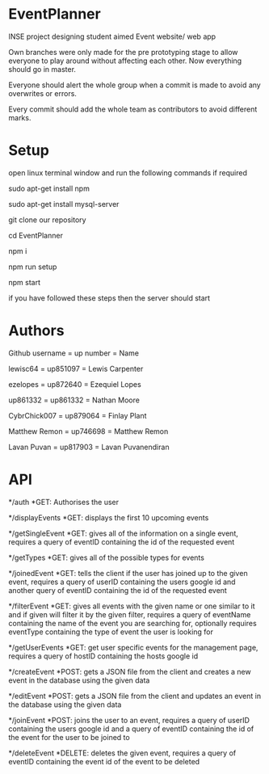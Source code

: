 # EventPlanner
INSE project designing student aimed Event website/ web app


Own branches were only made for the pre prototyping stage to allow everyone to play around without affecting each other. Now everything should go in master.

Everyone should alert the whole group when a commit is made to avoid any overwrites or errors.

Every commit should add the whole team as contributors to avoid different marks.

Setup
=====

open linux terminal window and run the following commands if required

sudo apt-get install npm

sudo apt-get install mysql-server

git clone our repository

cd EventPlanner

npm i

npm run setup

npm start

if you have followed these steps then the server should start



Authors
=======

Github username = up number = Name

lewisc64 = up851097 = Lewis Carpenter

ezelopes = up872640 = Ezequiel Lopes

up861332 = up861332 = Nathan Moore

CybrChick007 = up879064 = Finlay Plant

Matthew Remon = up746698 = Matthew Remon

Lavan Puvan = up817903 = Lavan Puvanendiran



API
===

*/auth
  *GET: Authorises the user

*/displayEvents
  *GET: displays the first 10 upcoming events

*/getSingleEvent
  *GET: gives all of the information on a single event, requires a query of eventID containing the id of the requested event

*/getTypes
  *GET: gives all of the possible types for events

*/joinedEvent
  *GET: tells the client if the user has joined up to the given event, requires a query of userID containing the users google id and another query of eventID containing the id of the requested event

*/filterEvent
  *GET: gives all events with the given name or one similar to it and if given will filter it by the given filter, requires a query of eventName containing the name of the event you are searching for, optionally requires eventType containing the type of event the user is looking for

*/getUserEvents
  *GET: get user specific events for the management page, requires a query of hostID containing the hosts google id


*/createEvent
  *POST: gets a JSON file from the client and creates a new event in the database using the given data

*/editEvent
  *POST: gets a JSON file from the client and updates an event in the database using the given data

*/joinEvent
  *POST: joins the user to an event, requires a query of userID containing the users google id and a query of eventID containing the id of the event for the user to be joined to


*/deleteEvent
  *DELETE: deletes the given event, requires a query of eventID containing the event id of the event to be deleted
